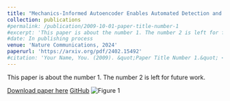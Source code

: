 ```yaml
---
title: "Mechanics-Informed Autoencoder Enables Automated Detection and Localization of Unforeseen Structural Damage"
collection: publications
#permalink: /publication/2009-10-01-paper-title-number-1
#excerpt: 'This paper is about the number 1. The number 2 is left for future work.'
#date: In publishing process
venue: 'Nature Communications, 2024'
paperurl: 'https://arxiv.org/pdf/2402.15492'
#citation: 'Your Name, You. (2009). &quot;Paper Title Number 1.&quot; <i>Journal 1</i>. 1(1).'
---
```

This paper is about the number 1. The number 2 is left for future work.

[Download paper here](http://academicpages.github.io/files/paper1.pdf)
[GitHub](https://github.com/human-analysis/midas-shm)
![Figure 1](/assets/images/fig1.png)


